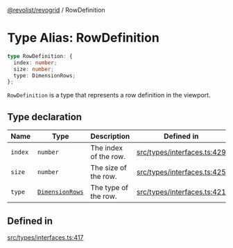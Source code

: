 [@revolist/revogrid](README.md) / RowDefinition

# Type Alias: RowDefinition

```ts
type RowDefinition: {
  index: number;
  size: number;
  type: DimensionRows;
};
```

`RowDefinition` is a type that represents a row definition in the
viewport.

## Type declaration

| Name | Type | Description | Defined in |
| ------ | ------ | ------ | ------ |
| `index` | `number` | The index of the row. | [src/types/interfaces.ts:429](https://github.com/revolist/revogrid/blob/21cf5bd8103ee03a0cd211a424e38941bf038335/src/types/interfaces.ts#L429) |
| `size` | `number` | The size of the row. | [src/types/interfaces.ts:425](https://github.com/revolist/revogrid/blob/21cf5bd8103ee03a0cd211a424e38941bf038335/src/types/interfaces.ts#L425) |
| `type` | [`DimensionRows`](TypeAlias.DimensionRows.md) | The type of the row. | [src/types/interfaces.ts:421](https://github.com/revolist/revogrid/blob/21cf5bd8103ee03a0cd211a424e38941bf038335/src/types/interfaces.ts#L421) |

## Defined in

[src/types/interfaces.ts:417](https://github.com/revolist/revogrid/blob/21cf5bd8103ee03a0cd211a424e38941bf038335/src/types/interfaces.ts#L417)
